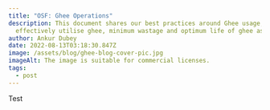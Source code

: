 ```yaml
---
title: "OSF: Ghee Operations"
description: This document shares our best practices around Ghee usage, how to
  effectively utilise ghee, minimum wastage and optimum life of ghee as fuel
author: Ankur Dubey
date: 2022-08-13T03:18:30.847Z
image: /assets/blog/ghee-blog-cover-pic.jpg
imageAlt: The image is suitable for commercial licenses.
tags:
  - post
---
```

Test